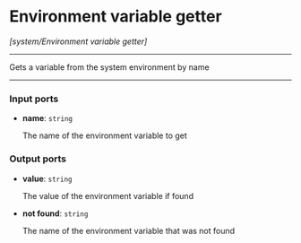 # Environment variable getter

_[system/Environment variable getter]_

---

Gets a variable from the system environment by name<br>

---

### Input ports

* __name__: ` string `


    The name of the environment variable to get<br>

### Output ports

* __value__: ` string `


    The value of the environment variable if found<br>


* __not found__: ` string `


    The name of the environment variable that was not found<br>


